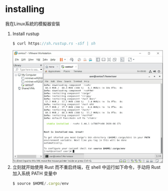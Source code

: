 # installing

我在Linux系統的模擬器安裝

1. Install rustup
   ```js
   $ curl https://sh.rustup.rs -sSf | sh
   ```
   ![image](https://github.com/bolinlinlinlin/sp108b/blob/master/Final/picture/messageImage_1593176458840.jpg?raw=true)
2. 立刻就开始使用 Rust 而不重启终端，在 shell 中运行如下命令，手动将 Rust 加入系统 PATH 变量中
   ```js
   $ source $HOME/.cargo/env
   ```